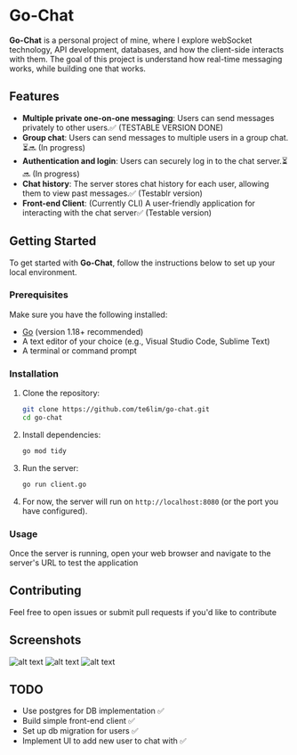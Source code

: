 # Go-Chat

**Go-Chat** is a personal project of mine, where I explore webSocket technology, API development, databases, and how the client-side interacts with them. The goal of this project is understand how real-time messaging works, while building one that works.

## Features

- **Multiple private one-on-one messaging**: Users can send messages privately to other users.✅ (TESTABLE VERSION DONE)
- **Group chat**: Users can send messages to multiple users in a group chat.⏳🔜 (In progress)
- **Authentication and login**: Users can securely log in to the chat server.⏳🔜 (In progress)
- **Chat history**: The server stores chat history for each user, allowing them to view past messages.✅ (Testablr version)
- **Front-end Client**: (Currently CLI) A user-friendly application for interacting with the chat server✅ (Testable version)

## Getting Started

To get started with **Go-Chat**, follow the instructions below to set up your local environment.

### Prerequisites

Make sure you have the following installed:

- [Go](https://golang.org/dl/) (version 1.18+ recommended)
- A text editor of your choice (e.g., Visual Studio Code, Sublime Text)
- A terminal or command prompt

### Installation

1. Clone the repository:

   ```bash
   git clone https://github.com/te6lim/go-chat.git
   cd go-chat
   ```

2. Install dependencies:

   ```bash
   go mod tidy
   ```

3. Run the server:

   ```bash
   go run client.go
   ```

4. For now, the server will run on `http://localhost:8080` (or the port you have configured).

### Usage

Once the server is running, open your web browser and navigate to the server's URL to test the application

## Contributing

Feel free to open issues or submit pull requests if you'd like to contribute

## Screenshots

![alt text](<screenshots/Screenshot 2025-03-29 at 6.30.50 PM.png>) ![alt text](<screenshots/Screenshot 2025-03-29 at 6.30.37 PM.png>) ![alt text](<screenshots/Screenshot 2025-03-29 at 5.58.23 PM.png>)

## TODO

- Use postgres for DB implementation ✅
- Build simple front-end client ✅
- Set up db migration for users ✅
- Implement UI to add new user to chat with ✅
